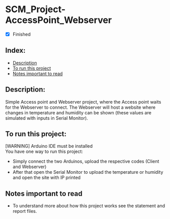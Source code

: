 # SCM_Project-AccessPoint_Webserver

- [x] Finished

## Index:
- [Description](#description)
- [To run this project](#to-run-this-project)
- [Notes important to read](#notes-important-to-read)

## Description:
Simple Access point and Webserver project, where the Access point waits for the Webserver to connect. The Webserver will host a website where changes in temperature and humidity can be shown (these values are simulated with inputs in Serial Monitor).

## To run this project:
[WARNING] Arduino IDE must be installed<br>
You have one way to run this project:
- Simply connect the two Arduinos, upload the respective codes (Client and Webserver)
- After that open the Serial Monitor to upload the temperature or humidity and open the site with IP printed

## Notes important to read
- To understand more about how this project works see the statement and report files.
